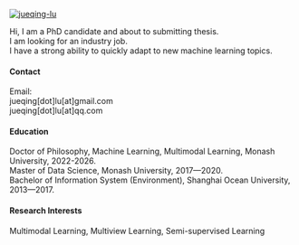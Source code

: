 

[![jueqing-lu](https://img.shields.io/badge/OverfitFlow-github-blue?logo=github)](https://github.com/OverfitFLow)

Hi, I am a PhD candidate and about to submitting thesis.\
I am looking for an industry job.\
I have a strong ability to quickly adapt to new machine learning topics.

#### Contact

Email: \
jueqing[dot]lu[at]gmail.com \
jueqing[dot]lu[at]qq.com

#### Education
Doctor of Philosophy, Machine Learning, Multimodal Learning, Monash University, 2022-2026.\
Master of Data Science, Monash University, 2017—2020.\
Bachelor of Information System (Environment), Shanghai Ocean University, 2013—2017.

#### Research Interests
Multimodal Learning, Multiview Learning, Semi-supervised Learning
